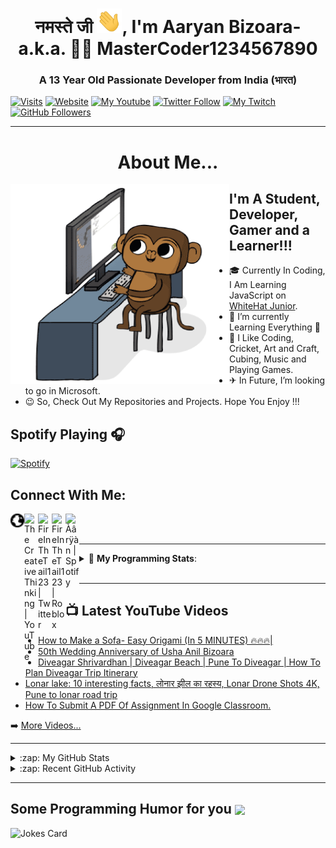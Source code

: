 <h1 align="center">नमस्ते जी <img src="https://raw.githubusercontent.com/ABSphreak/ABSphreak/master/gifs/Hi.gif" width="40px" />, I'm Aaryan Bizoara- a.k.a. 👱🏼 MasterCoder1234567890</h1>
<h3 align="center">A 13 Year Old Passionate Developer from India (भारत)</h3>

[![Visits](https://komarev.com/ghpvc/?username=mastercoder1234567890&logo=GitHub&label=Github%20Visits&color=f20707&logoColor=white&style=flat-square)](https://github.com/MasterCoder1234567890)
[![Website](https://img.shields.io/website?label=My%20Website&style=flat-square&url=https://aaryanbizoara.whjr.site/)](https://aaryanbizoara.whjr.site/)
[![My Youtube](https://img.shields.io/youtube/channel/subscribers/UC5kSlDs_uZs6mr-GeJfC8tg?color=%23ff0000&label=Subscribers&logo=Youtube&logoColor=%23ff0000&style=flat-square)](https://www.youtube.com/channel/UC5kSlDs_uZs6mr-GeJfC8tg)
[![Twitter Follow](https://img.shields.io/twitter/follow/TailOnFire123?color=1DA1F2&label=Follow%20Me&logo=twitter&style=flat-square)](https://twitter.com/intent/follow?original_referer=https%3A%2F%2Fgithub.com%2FAbout-Me&screen_name=TailOnFire123)
[![My Twitch](https://img.shields.io/twitch/status/fireinthetail123?color=f70505&label=My%20Twitch&logo=twitch&style=flat-square)](https://www.twitch.tv/fireinthetail123)
[![GitHub Followers](https://img.shields.io/github/followers/mastercoder1234567890?label=Github%20Followers&logo=github&style=flat-square)](https://github.com/MasterCoder1234567890)

---
 
<h1 align="center">About Me...</h1>

<img align="left" alt="GIF-1" width="350px" height="320px" src="https://github.com/keshavsingh4522/keshavsingh4522/blob/master/Assets/Monkey_Kid_Coding.gif" />


## I'm A Student, Developer, Gamer and a Learner!!!
- 🎓 Currently In Coding, I Am Learning JavaScript on [WhiteHat Junior][refferal].
- 🌱 I’m currently Learning Everything 🤣
- 🌈 I Like Coding, Cricket, Art and Craft, Cubing, Music and Playing Games.
- ✈ In Future, I’m looking to go in Microsoft.
- 😉 So, Check Out My Repositories and Projects. Hope You Enjoy !!!

## Spotify Playing 🎧

[![Spotify](https://novatorem-weld-ten.vercel.app/api/spotify)](https://open.spotify.com/user/3rpxiap4czveo8clwzcqaf68e)

## Connect With Me:

[<img align="left" alt="https://aaryanbizoara.whjr.site/" width="22px" src="https://raw.githubusercontent.com/iconic/open-iconic/master/svg/globe.svg" />][website]
[<img align="left" alt="The Creative Thinking | YouTube" width="22px" src="https://cdn.jsdelivr.net/npm/simple-icons@5.5.0/icons/youtube.svg" />][youtube]
[<img align="left" alt="FireInTheTail123 | Twitter" width="22px" src="https://cdn.jsdelivr.net/npm/simple-icons@5.5.0/icons/twitter.svg" />][twitter]
[<img align="left" alt="FireInTheTail123 | Roblox" width="22px" src="https://cdn.jsdelivr.net/npm/simple-icons@5.5.0/icons/roblox.svg" />][roblox]
[<img align="left" alt="Àârÿàn | Spotify" width="22px" src="https://cdn.jsdelivr.net/npm/simple-icons@5.5.0/icons/spotify.svg" />][spotify]

<br />
<br />

---

 <details> 
 <summary>🤖 <b>My Programming Stats</b>: </summary>
 <br>

<!--START_SECTION:waka-->
![Lines of code](https://img.shields.io/badge/From%20Hello%20World%20I%27ve%20Written-2.7%20million%20lines%20of%20code-blue)

<img align="right" alt="GIF-2" width="390px" height="300px" src="https://camo.githubusercontent.com/992babdffd8c74a1502de375fbdf7e4d54773242/68747470733a2f2f6d656469612e67697068792e636f6d2f6d656469612f53576f536b4e36447854737a71494b4571762f67697068792e676966" />

**🐱 My Github Data** 

> 🏆 1,592 Contributions in the Year 2021
 > 
> 📦 60.2 kB Used in Github's Storage 
 > 
> 🚫 Not Opted to Hire
 > 
> 📜 55 Public Repositories 
 > 
> 🔑 2 Private Repositories  
 > 
**I'm an Early 🐤** 

```text
🌞 Morning    112 commits    ████████████████░░░░░░░░░   64.37% 
🌆 Daytime    62 commits     █████████░░░░░░░░░░░░░░░░   35.63% 
🌃 Evening    0 commits      ░░░░░░░░░░░░░░░░░░░░░░░░░   0.0% 
🌙 Night      0 commits      ░░░░░░░░░░░░░░░░░░░░░░░░░   0.0%

```
📅 **I'm Most Productive on Monday** 

```text
Monday       109 commits    ███████████████░░░░░░░░░░   62.64% 
Tuesday      16 commits     ██░░░░░░░░░░░░░░░░░░░░░░░   9.2% 
Wednesday    10 commits     █░░░░░░░░░░░░░░░░░░░░░░░░   5.75% 
Thursday     10 commits     █░░░░░░░░░░░░░░░░░░░░░░░░   5.75% 
Friday       5 commits      ░░░░░░░░░░░░░░░░░░░░░░░░░   2.87% 
Saturday     7 commits      █░░░░░░░░░░░░░░░░░░░░░░░░   4.02% 
Sunday       17 commits     ██░░░░░░░░░░░░░░░░░░░░░░░   9.77%

```


📊 **This Week I Spent My Time On** 

```text
⌚︎ Time Zone: Asia/Kolkata

💬 Programming Languages: 
YAML                     53 mins             ███████████████████░░░░░░   78.84% 
Markdown                 12 mins             ████░░░░░░░░░░░░░░░░░░░░░   18.1% 
JavaScript               2 mins              ░░░░░░░░░░░░░░░░░░░░░░░░░   3.06%

🔥 Editors: 
VS Code                  1 hr 8 mins         █████████████████████████   100.0%

🐱‍💻 Projects: 
MasterCoder1234567890    1 hr 6 mins         ████████████████████████░   96.94% 
Github-Bot               2 mins              ░░░░░░░░░░░░░░░░░░░░░░░░░   3.06%

💻 Operating System: 
Windows                  1 hr 8 mins         █████████████████████████   100.0%

```

**I Mostly Code in JavaScript** 

```text
JavaScript               39 repos            ████████████████████████░   97.5% 
HTML                     1 repo              ░░░░░░░░░░░░░░░░░░░░░░░░░   2.5%

```


**Timeline**

![Chart not found](https://raw.githubusercontent.com/MasterCoder1234567890/MasterCoder1234567890/master/charts/bar_graph.png) 


 Last Updated on 03/08/2021
<!--END_SECTION:waka-->

</details>

<br />

---
## 📺 Latest YouTube Videos

<!-- YOUTUBE:START -->
- [How to Make a Sofa- Easy Origami (In 5 MINUTES) 🔥🔥🔥|](https://www.youtube.com/watch?v=Fb9H-Pm2yUo)
- [50th Wedding Anniversary of Usha Anil Bizoara](https://www.youtube.com/watch?v=TuB-YVbts8k)
- [Diveagar Shrivardhan | Diveagar Beach | Pune To Diveagar | How To Plan Diveagar Trip Itinerary](https://www.youtube.com/watch?v=Rc5F8uGuNDs)
- [Lonar lake: 10 interesting facts, लोनार झील का रहस्य, Lonar Drone Shots 4K, Pune to lonar road trip](https://www.youtube.com/watch?v=I9IH-np90Yg)
- [How To Submit A PDF Of Assignment In Google Classroom.](https://www.youtube.com/watch?v=g9zXnxBl1uo)
<!-- YOUTUBE:END -->

➡️ [More Videos...](https://www.youtube.com/channel/UC5kSlDs_uZs6mr-GeJfC8tg)

---

<details>
  <summary>:zap: My GitHub Stats</summary>
<br />

<div align="center">
<img src='https://github-readme-stats.vercel.app/api?username=mastercoder1234567890&show_icons=true&theme=tokyonight&count_private=true&line_height=40'  align="left" />
<img src='https://github-readme-stats.vercel.app/api/top-langs/?username=mastercoder1234567890&theme=tokyonight&hide_langs_below=4' />

[![trophy](https://github-profile-trophy.vercel.app/?username=MasterCoder1234567890&theme=monokai&row=1&column=7)](https://github.com/MasterCoder1234567890)

![](https://github-readme-streak-stats.herokuapp.com/?user=mastercoder1234567890&theme=dark)

<img src="https://activity-graph.herokuapp.com/graph?username=mastercoder1234567890&theme=react-dark&bg_color=20232a&hide_border=true" width="100%">

</div>
</details>

<details>
  <summary>:zap: Recent GitHub Activity</summary>

<!--START_SECTION:activity-->
1. 🗣 Commented on [#1](https://github.com/codeSTACKr/spotify-now-playing/issues/1) in [codeSTACKr/spotify-now-playing](https://github.com/codeSTACKr/spotify-now-playing)
<!--END_SECTION:activity-->

</details>

---

## Some Programming Humor for you <img align ='center' src='https://media2.giphy.com/media/UQDSBzfyiBKvgFcSTw/giphy.gif?cid=ecf05e47p3cd513axbek3f56ti3jzizq8hincw20jauyyfyw&rid=giphy.gif' width = '32px'></h2>

![Jokes Card](https://readme-jokes.vercel.app/api?theme=default)




</details>

[website]: https://aaryanbizoara.whjr.site/
[refferal]: https://whjr.co/hCwc4
[youtube]: https://www.youtube.com/channel/UC5kSlDs_uZs6mr-GeJfC8tg
[twitter]: https://twitter.com/TailOnFire123
[roblox]: https://web.roblox.com/users/1992108766/profile
[spotify]: https://open.spotify.com/user/3rpxiap4czveo8clwzcqaf68e


